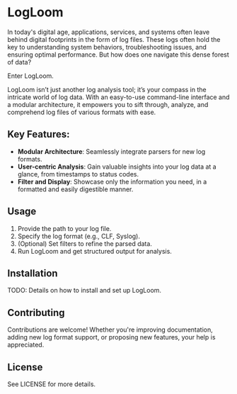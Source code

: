 # LogLoom

In today's digital age, applications, services, and systems often leave behind digital footprints in the form of log files. These logs often hold the key to understanding system behaviors, troubleshooting issues, and ensuring optimal performance. But how does one navigate this dense forest of data?

Enter LogLoom.

LogLoom isn’t just another log analysis tool; it’s your compass in the intricate world of log data. With an easy-to-use command-line interface and a modular architecture, it empowers you to sift through, analyze, and comprehend log files of various formats with ease.

## Key Features:

* **Modular Architecture**: Seamlessly integrate parsers for new log formats.
* **User-centric Analysis**: Gain valuable insights into your log data at a glance, from timestamps to status codes.
* **Filter and Display**: Showcase only the information you need, in a formatted and easily digestible manner.

## Usage

1. Provide the path to your log file.
2. Specify the log format (e.g., CLF, Syslog).
3. (Optional) Set filters to refine the parsed data.
4. Run LogLoom and get structured output for analysis.

## Installation

TODO: Details on how to install and set up LogLoom.

## Contributing

Contributions are welcome! Whether you're improving documentation, adding new log format support, or proposing new features, your help is appreciated.

## License

See LICENSE for more details.
